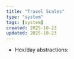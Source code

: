 ```yaml
---
title: "Travel Scales"
type: "system"
tags: [system]
created: 2025-10-23
updated: 2025-10-23
---
```

- Hex/day abstractions:
